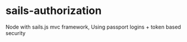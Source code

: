 sails-authorization
===================

Node with sails.js mvc framework, Using passport logins + token based security 
